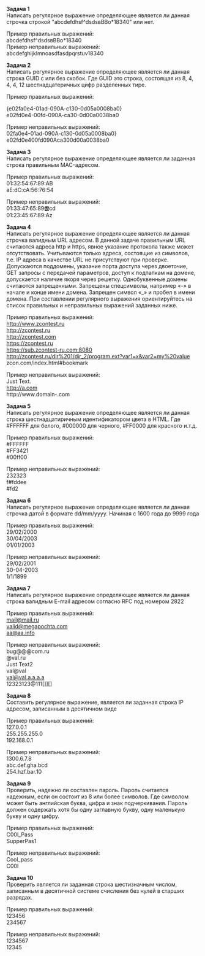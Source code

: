 **Задача 1** \
Написать регулярное выражение определяющее является ли данная строчка строкой "abcdefdhsf^dsdsвВВo*18340" или нет.

Пример правильных выражений: \
abcdefdhsf^dsdsвВВo*18340 \
Пример неправильных выражений: \
abcdefghijklmnoasdfasdpqrstuv18340 

**Задача 2** \
Написать регулярное выражение определяющее является ли данная строка GUID с или без скобок. Где GUID это строка, состоящая из 8, 4, 4, 4, 12 шестнадцатеричных цифр разделенных тире.

Пример правильных выражений: 

{e02fa0e4-01ad-090A-c130-0d05a0008ba0} \
e02fd0e4-00fd-090A-ca30-0d00a0038ba0

Пример неправильных выражений: \
02fa0e4-01ad-090A-c130-0d05a0008ba0} \
e02fd0e400fd090Aca300d00a0038ba0

**Задача 3** \
Написать регулярное выражение определяющее является ли заданная строка правильным MAC-адресом. 

Пример правильных выражений: \
01:32:54:67:89:AB \
aE:dC:cA:56:76:54 

Пример неправильных выражений: \
01:33:47:65:89:ab:cd \
01:23:45:67:89:Az

**Задача 4** \
Написать регулярное выражение определяющее является ли данная строчка валидным URL адресом. В данной задаче правильным URL считаются адреса http и https, явное указание протокола также может отсутствовать. Учитываются только адреса, состоящие из символов, т.е. IP адреса в качестве URL не присутствуют при проверке. Допускаются поддомены, указание порта доступа через двоеточие, GET запросы с передачей параметров, доступ к подпапкам на домене, допускается наличие якоря через решетку. Однобуквенные домены считаются запрещенными. Запрещены спецсимволы, например «-» в начале и конце имени домена. Запрещен символ «_» и пробел в имени домена. При составлении регулярного выражения ориентируйтесь на список правильных и неправильных выражений заданных ниже. 

Пример правильных выражений: \
http://www.zcontest.ru \
http://zcontest.ru \
http://zcontest.com \
https://zcontest.ru \
https://sub.zcontest-ru.com:8080 \
http://zcontest.ru/dir%201/dir_2/program.ext?var1=x&var2=my%20value \
zcon.com/index.html#bookmark 

Пример неправильных выражений: \
Just Text. \
http://a.com \
http://www.domain-.com

**Задача 5** \
Написать регулярное выражение определяющее является ли данная строка шестнадцатиричным идентификатором цвета в HTML. Где #FFFFFF для белого, #000000 для черного, #FF0000 для красного и.т.д.

Пример правильных выражений: \
#FFFFFF \
#FF3421 \
#00ff00

Пример неправильных выражений: \
232323 \
f#fddee \
#fd2

**Задача 6** \
Написать регулярное выражение определяющее является ли данная строчка датой в формате dd/mm/yyyy. Начиная с 1600 года до 9999 года

Пример правильных выражений: \
29/02/2000 \
30/04/2003 \
01/01/2003

Пример неправильных выражений: \
29/02/2001 \
30-04-2003 \
1/1/1899

**Задача 7** \
Написать регулярное выражение определяющее является ли данная строка валидным E-mail адресом согласно RFC под номером 2822

Пример правильных выражений: \
mail@mail.ru \
valid@megapochta.com \
aa@aa.info

Пример неправильных выражений: \
bug@@@com.ru \
@val.ru \
Just Text2 \
val@val \
val@val.a.a.a.a \
12323123@111[]][] 

**Задача 8** \
Составить регулярное выражение, является ли заданная строка IP адресом, записанным в десятичном виде

Пример правильных выражений: \
127.0.0.1 \
255.255.255.0 \
192.168.0.1

Пример неправильных выражений: \
1300.6.7.8 \
abc.def.gha.bcd \
254.hzf.bar.10

**Задача 9** \
Проверить, надежно ли составлен пароль. Пароль считается надежным, если он состоит из 8 или более символов. Где символом может быть английская буква, цифра и знак подчеркивания. Пароль должен содержать хотя бы одну заглавную букву, одну маленькую букву и одну цифру.

Пример правильных выражений: \
C00l_Pass \
SupperPas1

Пример неправильных выражений: \
Cool_pass \
C00l

**Задача 10** \
Проверить является ли заданная строка шестизначным числом, записанным в десятичной системе счисления без нулей в старших разрядах. 

Пример правильных выражений: \
123456 \
234567 

Пример неправильных выражений: \
1234567 \
12345 
